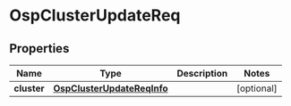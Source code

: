 # OspClusterUpdateReq

## Properties
Name | Type | Description | Notes
------------ | ------------- | ------------- | -------------
**cluster** | [**OspClusterUpdateReqInfo**](OspClusterUpdateReqInfo.md) |  |  [optional]
